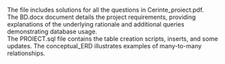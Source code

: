 The file includes solutions for all the questions in Cerinte_proiect.pdf. <br /> The BD.docx document details the project requirements, providing explanations of the underlying rationale and additional queries demonstrating database usage. <br /> The PROIECT.sql file contains the table creation scripts, inserts, and some updates. The conceptual_ERD illustrates examples of many-to-many relationships.
